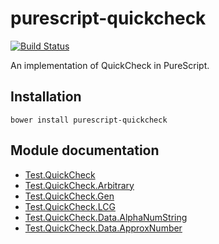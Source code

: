 # purescript-quickcheck

[![Build Status](https://travis-ci.org/purescript/purescript-quickcheck.svg?branch=master)](https://travis-ci.org/purescript/purescript-quickcheck)

An implementation of QuickCheck in PureScript.

## Installation

```
bower install purescript-quickcheck
```

## Module documentation

- [Test.QuickCheck](docs/Test.QuickCheck.md)
- [Test.QuickCheck.Arbitrary](docs/Test.QuickCheck.Arbitrary.md)
- [Test.QuickCheck.Gen](docs/Test.QuickCheck.Gen.md)
- [Test.QuickCheck.LCG](docs/Test.QuickCheck.LCG.md)
- [Test.QuickCheck.Data.AlphaNumString](docs/Test.QuickCheck.Data.AlphaNumString.md)
- [Test.QuickCheck.Data.ApproxNumber](docs/Test.QuickCheck.Data.ApproxNumber.md)
